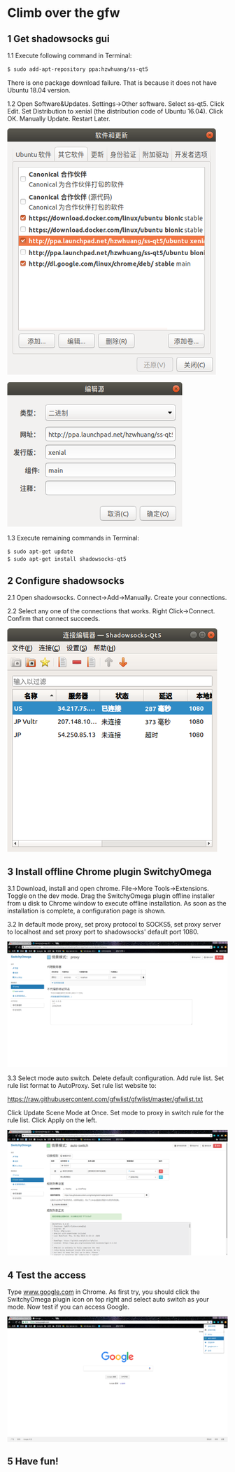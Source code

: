 # Climb over the gfw
## 1 Get shadowsocks gui
1.1 Execute following command in Terminal:
```bash
$ sudo add-apt-repository ppa:hzwhuang/ss-qt5
```
There is one package download failure. That is because it does not have Ubuntu 18.04 version.

1.2 Open Software&Updates. Settings->Other software. Select ss-qt5. Click Edit. Set Distribution to xenial (the distribution code of Ubuntu 16.04). Click OK. Manually Update. Restart Later.

![Image](images/1.png?raw=true)

![Image](images/2.png?raw=true)

1.3 Execute remaining commands in Terminal:
```bash
$ sudo apt-get update
$ sudo apt-get install shadowsocks-qt5
```
## 2 Configure shadowsocks
2.1 Open shadowsocks. Connect->Add->Manually. Create your connections.

2.2 Select any one of the connections that works. Right Click->Connect. Confirm that connect succeeds.

![Image](images/4.png?raw=true)

## 3 Install offline Chrome plugin SwitchyOmega
3.1 Download, install and open chrome. File->More Tools->Extensions. Toggle on the dev mode. Drag the SwitchyOmega plugin offline installer from u disk to Chrome window to execute offline installation. As soon as the installation is complete, a configuration page is shown.

3.2 In default mode proxy, set proxy protocol to SOCKS5, set proxy server to localhost and set 
proxy port to shadowsocks' default port 1080.

![Image](images/5.png?raw=true)

3.3 Select mode auto switch. Delete default configuration. Add rule list. Set rule list format to AutoProxy. Set rule list website to:

https://raw.githubusercontent.com/gfwlist/gfwlist/master/gfwlist.txt

Click Update Scene Mode at Once. Set mode to proxy in switch rule for the rule list. Click Apply on the left.

![Image](images/6.png?raw=true)

## 4 Test the access
Type www.google.com in Chrome. As first try, you should click the SwitchyOmega plugin icon on top right and select auto switch as your mode. Now test if you can access Google.

![Image](images/7.png?raw=true)

## 5 Have fun!
